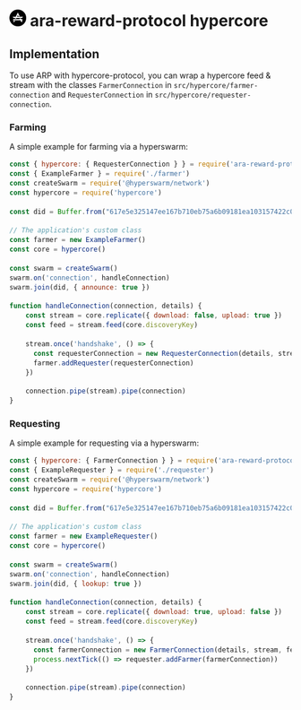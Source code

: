 <img src="https://github.com/AraBlocks/ara-module-template/blob/master/ara.png" width="30" height="30" /> ara-reward-protocol hypercore
========

## Implementation

To use ARP with hypercore-protocol, you can wrap a hypercore feed & stream with the classes `FarmerConnection` in `src/hypercore/farmer-connection` and `RequesterConnection` in `src/hypercore/requester-connection`.

### Farming

A simple example for farming via a hyperswarm:

```js
const { hypercore: { RequesterConnection } } = require('ara-reward-protocol')
const { ExampleFarmer } = require('./farmer')
const createSwarm = require('@hyperswarm/network')
const hypercore = require('hypercore')

const did = Buffer.from("617e5e325147ee167b710eb75a6b09181ea103157422c0567a18b001757025a6", 'hex')

// The application's custom class
const farmer = new ExampleFarmer()
const core = hypercore()

const swarm = createSwarm()
swarm.on('connection', handleConnection)
swarm.join(did, { announce: true })

function handleConnection(connection, details) {
    const stream = core.replicate({ download: false, upload: true })
    const feed = stream.feed(core.discoveryKey)

    stream.once('handshake', () => {
      const requesterConnection = new RequesterConnection(details, stream, feed, { timeout: 6000 })
      farmer.addRequester(requesterConnection)
    })

    connection.pipe(stream).pipe(connection)
}
```

### Requesting

A simple example for requesting via a hyperswarm:

```js
const { hypercore: { FarmerConnection } } = require('ara-reward-protocol')
const { ExampleRequester } = require('./requester')
const createSwarm = require('@hyperswarm/network')
const hypercore = require('hypercore')

const did = Buffer.from("617e5e325147ee167b710eb75a6b09181ea103157422c0567a18b001757025a6", 'hex')

// The application's custom class
const farmer = new ExampleRequester()
const core = hypercore()

const swarm = createSwarm()
swarm.on('connection', handleConnection)
swarm.join(did, { lookup: true })

function handleConnection(connection, details) {
    const stream = core.replicate({ download: true, upload: false })
    const feed = stream.feed(core.discoveryKey)

    stream.once('handshake', () => {
      const farmerConnection = new FarmerConnection(details, stream, feed, { timeout: 6000 })
      process.nextTick(() => requester.addFarmer(farmerConnection))
    })

    connection.pipe(stream).pipe(connection)
}
```